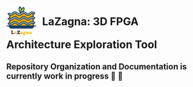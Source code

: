 # <img src="./images/LaZagna_logo_1_no_bg.png" alt="Logo" width="80" style="vertical-align:middle; margin-right:8px;"> LaZagna: 3D FPGA Architecture Exploration Tool

## Repository Organization and Documentation is currently work in progress :construction_worker: :construction:
